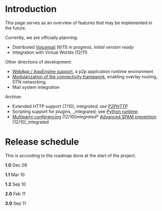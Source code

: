# Introduction #

This page serves as an overview of features that may be implemented in the future.

Currently, we are officially planning:

  * Distributed [Voicemail](Voicemail.md) (6/11) _in progress, initial version ready_
  * Integration with Virtual Worlds (12/11)

Other directions of development:

  * [WebApp / AppEngine support](AppEngine.md), a p2p application runtime environment
  * [Modularization of the connectivity framework](DTN.md), enabling overlay routing, DTN networking.
  * Mail system integration

Archive:

  * Extended HTTP support (7/10), _integrated; see [P2PHTTP](P2PHTTP.md)_
  * Scripting support for plugins, _integrated; see [Python runtime](PRE.md):
  * [Multiparty conferencing](Multiparty.md) (12/10)_integrated_* [Advanced SPAM prevention](SPAM.md) (12/10)_integrated

# Release schedule #

This is according to the roadmap done at the start of the project.

**1.0** Dec 09

**1.1** Mar 10

**1.2** Sep 10

**2.0** Feb 11

**3.0** Sep 11